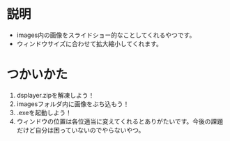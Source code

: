 # 説明
- images内の画像をスライドショー的なことしてくれるやつです。
- ウィンドウサイズに合わせて拡大縮小してくれます。
# つかいかた
1. dsplayer.zipを解凍しよう！
2. imagesフォルダ内に画像をぶち込もう！
3. .exeを起動しよう！
4. ウィンドウの位置は各位適当に変えてくれるとありがたいです。今後の課題だけど自分は困っていないのでやらないやつ。
